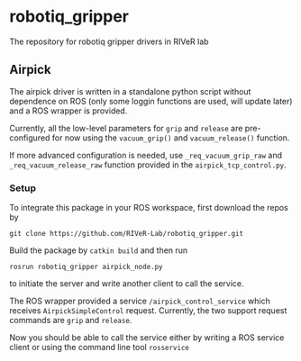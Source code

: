 # robotiq_gripper
The repository for robotiq gripper drivers in RIVeR lab

## Airpick
The airpick driver is written in a standalone python script without dependence on ROS (only some loggin functions are used, will update later) and a ROS wrapper is provided.

Currently, all the low-level parameters for `grip` and `release` are pre-configured for now using the `vacuum_grip()` and `vacuum_release()` function.

If more advanced configuration is needed, use `_req_vacuum_grip_raw` and `_req_vacuum_release_raw` function provided in the `airpick_tcp_control.py`.

### Setup

To integrate this package in your ROS workspace, first download the repos by 
```
git clone https://github.com/RIVeR-Lab/robotiq_gripper.git
```
Build the package by `catkin build` and then run
```
rosrun robotiq_gripper airpick_node.py
```
to initiate the server and write another client to call the service.

The ROS wrapper provided a service `/airpick_control_service` which receives `AirpickSimpleControl` request. Currently, the two support request commands are `grip` and `release`. 

Now you should be able to call the service either by writing a ROS service client or using the command line tool `rosservice`
